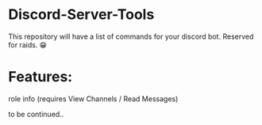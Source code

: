 # Discord-Server-Tools
This repository will have a list of commands for your discord bot. Reserved for raids. 😁
# Features:
role info (requires View Channels / Read Messages)

to be continued..
